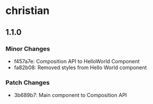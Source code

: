 # christian

## 1.1.0

### Minor Changes

- f457a7e: Composition API to HelloWorld Component
- fa82b08: Removed styles from Hello World component

### Patch Changes

- 3b689b7: Main component to Composition API

